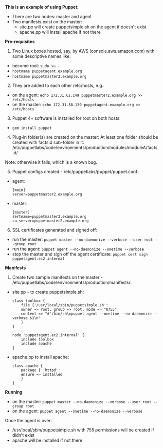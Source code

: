**This is an example of using Puppet:**
* There are two nodes: master and agent
* Two manifests exist on the master:
  - site.pp will create puppetsimple.sh on the agent if doesn't exist
  - apache.pp will install apache if not there

**Pre-requisites**

1. Two Linux boxes hosted, say, by AWS (console.aws.amazon.com) with some descriptive names like: 
  * become root: ```sudo su -```
  * ```hostname puppetagent.example.org```
  * ```hostname puppetmaster2.example.org```

2. They are added to each other /etc/hosts, e.g.:
  * on the agent: ```echo 172.31.62.149 puppetmaster2.example.org >> /etc/hosts```
  * on the master: ```echo 172.31.58.139 puppetagent.example.org >> /etc/hosts```

3. Puppet 4+ software is installed for root on both hosts:
  * ```gem install puppet```

4. Plug-in folder(s) are created on the master: 
At least one folder should be created with facts.d sub-folder in it:
/etc/puppetlabs/code/environments/production/modules/moduleA/facts.d/

Note: otherwise it fails, which is a known bug.

5. Puppet configs created - /etc/puppetlabs/puppet/puppet.conf:
  * agent: 
    ```
    [main]
    server=puppetmaster2.example.org
    ```
  * master: 
    ```
    [master]
    sertname=puppetmaster2.example.org
    ca_server=puppetmaster2.example.org
    ```
6. SSL certificates generated and signed off: 
  * run the master: ```puppet master --no-daemonize --verbose --user root --group root```
  * run the agent: ```puppet agent --no-daemonize --onetime --verbose```
  * stop the master and sign off the agent certificate: ```puppet cert sign puppetagent.ec2.internal```

**Manifests**

1. Create two sample manifests on the master - /etc/puppetlabs/code/environments/production/manifests/:
  * site.pp - to create puppetsimple.sh:
    ```
    class toolbox {
        file {'/usr/local/sbin/puppetsimple.sh':
    	owner => root, group => root, mode => "0755",
    	content => "#'/bin/sh\npuppet agent --onetime --no-daemonize --verbose $1\n"
        }
    }

    node 'puppetagent.ec2.internal' {
        include toolbox
        include apache
    }
    ```
  * apache.pp to install apache: 
    ```
    class apache {
        package { 'httpd':
    	ensure => installed
        }
    }
    ```
**Running**
  * on the master: ```puppet master --no-daemonize --verbose --user root --group root```
  * on the agent: ```puppet agent --onetime --no-daemonize --verbose```

Once the agent is over:
* /usr/local/sbin/puppetsimple.sh with 755 permissions will be created if didn't exist
* apache will be installed if not there
